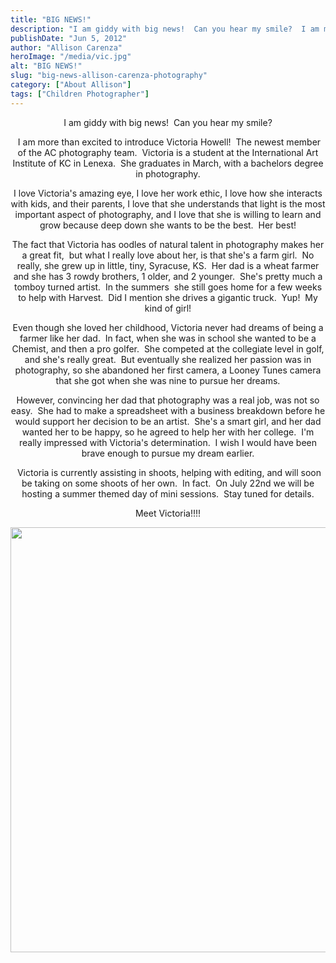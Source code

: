 ```yaml
---
title: "BIG NEWS!"
description: "I am giddy with big news!  Can you hear my smile?  I am more than excited to introduce Victoria Howell! "
publishDate: "Jun 5, 2012"
author: "Allison Carenza"
heroImage: "/media/vic.jpg"
alt: "BIG NEWS!"
slug: "big-news-allison-carenza-photography"
category: ["About Allison"]
tags: ["Children Photographer"]
---
```


<p style="text-align: center;">I am giddy with big news!  Can you hear my smile?</p>
<p style="text-align: center;"> I am more than excited to introduce Victoria Howell!  The newest member of the AC photography team.  Victoria is a student at the International Art Institute of KC in Lenexa.  She graduates in March, with a bachelors degree in photography.</p>
<p style="text-align: center;">I love Victoria&apos;s amazing eye, I love her work ethic, I love how she interacts with kids, and their parents, I love that she understands that light is the most important aspect of photography, and I love that she is willing to learn and grow because deep down she wants to be the best.  Her best!</p>
<p style="text-align: center;">The fact that Victoria has oodles of natural talent in photography makes her a great fit,  but what I really love about her, is that she&apos;s a farm girl.  No really, she grew up in little, tiny, Syracuse, KS.  Her dad is a wheat farmer and she has 3 rowdy brothers, 1 older, and 2 younger.  She&apos;s pretty much a tomboy turned artist.  In the summers  she still goes home for a few weeks to help with Harvest.  Did I mention she drives a gigantic truck.  Yup!  My kind of girl!</p>
<p style="text-align: center;">Even though she loved her childhood, Victoria never had dreams of being a farmer like her dad.  In fact, when she was in school she wanted to be a Chemist, and then a pro golfer.  She competed at the collegiate level in golf, and she&apos;s really great.  But eventually she realized her passion was in photography, so she abandoned her first camera, a Looney Tunes camera that she got when she was nine to pursue her dreams.</p>
<p style="text-align: center;">However, convincing her dad that photography was a real job, was not so easy.  She had to make a spreadsheet with a business breakdown before he would support her decision to be an artist.  She&apos;s a smart girl, and her dad wanted her to be happy, so he agreed to help her with her college.  I&apos;m really impressed with Victoria&apos;s determination.  I wish I would have been brave enough to pursue my dream earlier.</p>
<p style="text-align: center;"> Victoria is currently assisting in shoots, helping with editing, and will soon be taking on some shoots of her own.  In fact.  On July 22nd we will be hosting a summer themed day of mini sessions.  Stay tuned for details.</p>
<p style="text-align: center;">Meet Victoria!!!!</p>
<p style="text-align: center;"><img class="aligncenter size-full wp-image-4128" title="vic" src="/media/vic.jpg" alt="" width="930" height="680" srcset="/media/vic.jpg 930w, /media/vic-300x219.jpg 300w, /media/vic-768x562.jpg 768w" sizes="(max-width: 930px) 100vw, 930px" /></p>
